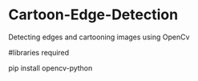 # Cartoon-Edge-Detection
Detecting edges and cartooning images using OpenCv


#libraries required 

pip install opencv-python
